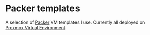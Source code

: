 # Packer templates

A selection of [Packer](https://www.packer.io/) VM templates I use.
Currently all deployed on [Proxmox Virtual Environment](https://www.proxmox.com/en/proxmox-ve).

